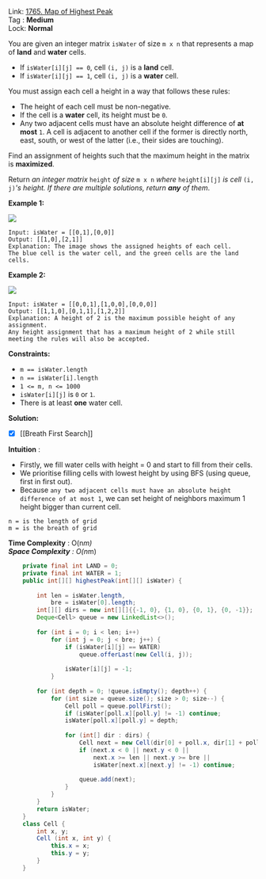 Link: [1765. Map of Highest Peak](https://leetcode.com/problems/map-of-highest-peak/) <br>
Tag : **Medium**<br>
Lock: **Normal**

You are given an integer matrix `isWater` of size `m x n` that represents a map of **land** and **water** cells.

-   If `isWater[i][j] == 0`, cell `(i, j)` is a **land** cell.
-   If `isWater[i][j] == 1`, cell `(i, j)` is a **water** cell.

You must assign each cell a height in a way that follows these rules:

-   The height of each cell must be non-negative.
-   If the cell is a **water** cell, its height must be `0`.
-   Any two adjacent cells must have an absolute height difference of **at most** `1`. A cell is adjacent to another cell if the former is directly north, east, south, or west of the latter (i.e., their sides are touching).

Find an assignment of heights such that the maximum height in the matrix is **maximized**.

Return _an integer matrix_ `height` _of size_ `m x n` _where_ `height[i][j]` _is cell_ `(i, j)`_'s height. If there are multiple solutions, return **any** of them_.

**Example 1:**

**![](https://assets.leetcode.com/uploads/2021/01/10/screenshot-2021-01-11-at-82045-am.png)**
```
Input: isWater = [[0,1],[0,0]]
Output: [[1,0],[2,1]]
Explanation: The image shows the assigned heights of each cell.
The blue cell is the water cell, and the green cells are the land cells.
```

**Example 2:**

**![](https://assets.leetcode.com/uploads/2021/01/10/screenshot-2021-01-11-at-82050-am.png)**
```
Input: isWater = [[0,0,1],[1,0,0],[0,0,0]]
Output: [[1,1,0],[0,1,1],[1,2,2]]
Explanation: A height of 2 is the maximum possible height of any assignment.
Any height assignment that has a maximum height of 2 while still meeting the rules will also be accepted.
```

**Constraints:**
-   `m == isWater.length`
-   `n == isWater[i].length`
-   `1 <= m, n <= 1000`
-   `isWater[i][j]` is `0` or `1`.
-   There is at least **one** water cell.

**Solution:**
- [x] [[Breath First Search]]

**Intuition** :
-   Firstly, we fill water cells with height = 0 and start to fill from their cells.
-   We prioritise filling cells with lowest height by using BFS (using queue, first in first out).
-   Because `any two adjacent cells must have an absolute height difference of at most 1`, we can set height of neighbors maximum 1 height bigger than current cell.

```
n = is the length of grid
m = is the breath of grid
```
**Time Complexity** : O(n*m)<br>
**Space Complexity** : O(n*m)

```java
    private final int LAND = 0;
    private final int WATER = 1;
    public int[][] highestPeak(int[][] isWater) {
        
        int len = isWater.length,
            bre = isWater[0].length;
        int[][] dirs = new int[][]{{-1, 0}, {1, 0}, {0, 1}, {0, -1}};
        Deque<Cell> queue = new LinkedList<>();
        
        for (int i = 0; i < len; i++)
            for (int j = 0; j < bre; j++) {
                if (isWater[i][j] == WATER)
                    queue.offerLast(new Cell(i, j));
                
                isWater[i][j] = -1;
            }
        
        for (int depth = 0; !queue.isEmpty(); depth++) {
            for (int size = queue.size(); size > 0; size--) {
                Cell poll = queue.pollFirst();
                if (isWater[poll.x][poll.y] != -1) continue;
                isWater[poll.x][poll.y] = depth;
                
                for (int[] dir : dirs) {
                    Cell next = new Cell(dir[0] + poll.x, dir[1] + poll.y);
                    if (next.x < 0 || next.y < 0 || 
                        next.x >= len || next.y >= bre || 
                        isWater[next.x][next.y] != -1) continue;
                    
                    queue.add(next);
                }
            }
        }
        return isWater;
    }
    class Cell {
        int x, y;
        Cell (int x, int y) {
            this.x = x;
            this.y = y;
        }
    }
```
